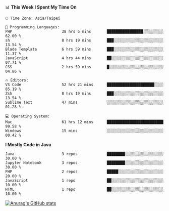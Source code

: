 <!--### Hi there 👋-->

<!--
**treevel/treevel** is a ✨ _special_ ✨ repository because its `README.md` (this file) appears on your GitHub profile.

Here are some ideas to get you started:

- 🔭 I’m currently working on ...
- 🌱 I’m currently learning ...
- 👯 I’m looking to collaborate on ...
- 🤔 I’m looking for help with ...
- 💬 Ask me about ...
- 📫 How to reach me: ...
- 😄 Pronouns: ...
- ⚡ Fun fact: ...
-->

<!--START_SECTION:waka-->
📊 **This Week I Spent My Time On** 

```text
🕑︎ Time Zone: Asia/Taipei

💬 Programming Languages: 
PHP                      38 hrs 6 mins       ████████████████░░░░░░░░░   62.00 % 
sh                       8 hrs 19 mins       ███░░░░░░░░░░░░░░░░░░░░░░   13.54 % 
Blade Template           6 hrs 59 mins       ███░░░░░░░░░░░░░░░░░░░░░░   11.37 % 
JavaScript               4 hrs 44 mins       ██░░░░░░░░░░░░░░░░░░░░░░░   07.71 % 
CSS                      2 hrs 59 mins       █░░░░░░░░░░░░░░░░░░░░░░░░   04.86 % 

🔥 Editors: 
VS Code                  52 hrs 21 mins      █████████████████████░░░░   85.19 % 
Zsh                      8 hrs 19 mins       ███░░░░░░░░░░░░░░░░░░░░░░   13.54 % 
Sublime Text             47 mins             ░░░░░░░░░░░░░░░░░░░░░░░░░   01.28 % 

💻 Operating System: 
Mac                      61 hrs 12 mins      █████████████████████████   99.58 % 
Windows                  15 mins             ░░░░░░░░░░░░░░░░░░░░░░░░░   00.42 % 
```

**I Mostly Code in Java** 

```text
Java                     3 repos             ████████░░░░░░░░░░░░░░░░░   30.00 % 
Jupyter Notebook         3 repos             ████████░░░░░░░░░░░░░░░░░   30.00 % 
PHP                      2 repos             █████░░░░░░░░░░░░░░░░░░░░   20.00 % 
JavaScript               1 repo              ██░░░░░░░░░░░░░░░░░░░░░░░   10.00 % 
HTML                     1 repo              ██░░░░░░░░░░░░░░░░░░░░░░░   10.00 % 
```




<!--END_SECTION:waka-->

<!-- GitHub Stats Card-->
[![Anurag's GitHub stats](https://github-readme-stats.vercel.app/api?username=treevel&show_icons=true&theme=monokai&count_private=true)](https://github.com/anuraghazra/github-readme-stats)
